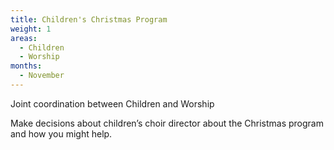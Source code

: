 ```yaml
---
title: Children's Christmas Program
weight: 1
areas:
  - Children
  - Worship
months: 
  - November
---
```


Joint coordination between Children and Worship


Make decisions about children’s choir director about the Christmas program and how you might help.

